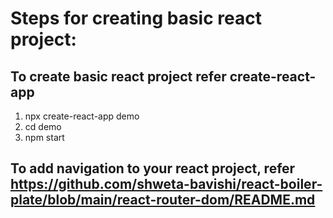 Steps for creating basic react project:
=======================================

To create basic react project refer create-react-app
---------------------------------------------------------

1. npx create-react-app demo
2. cd demo
3. npm start


To add navigation to your react project, refer https://github.com/shweta-bavishi/react-boiler-plate/blob/main/react-router-dom/README.md
------------------------------------------------------------------------------------------------------------------------------------------



